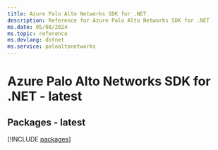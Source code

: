 ```yaml
---
title: Azure Palo Alto Networks SDK for .NET
description: Reference for Azure Palo Alto Networks SDK for .NET
ms.date: 05/08/2024
ms.topic: reference
ms.devlang: dotnet
ms.service: paloaltonetworks
---
```

# Azure Palo Alto Networks SDK for .NET - latest
## Packages - latest
[!INCLUDE [packages](palo-alto-networks-index.md)]